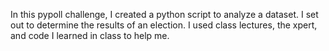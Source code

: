 In this pypoll challenge, I created a python script to analyze a dataset. I set out to determine the results of an election. I used class lectures, the xpert, and code I learned in class to help me.